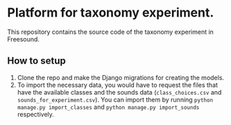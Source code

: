 # Platform for taxonomy experiment. 

This repository contains the source code of the taxonomy experiment in Freesound.

## How to setup

1. Clone the repo and make the Django migrations for creating the models.
2. To import the necessary data, you would have to request the files that have the available classes and the sounds data (`class_choices.csv` and `sounds_for_experiment.csv`).
You can import them by running `python manage.py import_classes` and `python manage.py import_sounds` respectively.
